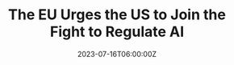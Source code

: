 ---
external: true
url: https://www.wired.com/story/the-eu-urges-the-us-to-join-the-fight-to-regulate-ai/
title: The EU Urges the US to Join the Fight to Regulate AI
description: 'On his way to meeting US officials, the EU’s justice chief, Didier Reynders, tells WIRED the US must deliver on talk of tighter regulation on tech: “Enforcement is of the essence.”'
date: 2023-07-16T06:00:00Z
icon: https://www.google.com/s2/favicons?domain=wired.com&sz=32
source: WIRED
---